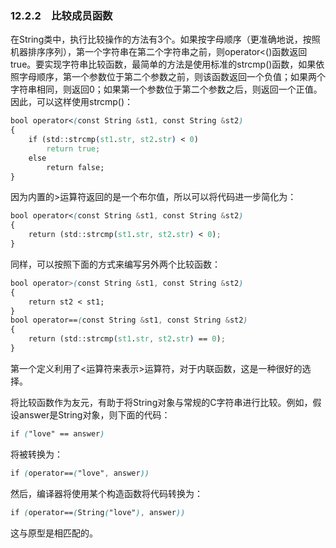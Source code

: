 ### 12.2.2　比较成员函数

在String类中，执行比较操作的方法有3个。如果按字母顺序（更准确地说，按照机器排序序列），第一个字符串在第二个字符串之前，则operator<()函数返回true。要实现字符串比较函数，最简单的方法是使用标准的strcmp()函数，如果依照字母顺序，第一个参数位于第二个参数之前，则该函数返回一个负值；如果两个字符串相同，则返回0；如果第一个参数位于第二个参数之后，则返回一个正值。因此，可以这样使用strcmp()：

```css
bool operator<(const String &st1, const String &st2)
{
    if (std::strcmp(st1.str, st2.str) < 0)
        return true;
    else
        return false;
}
```

因为内置的>运算符返回的是一个布尔值，所以可以将代码进一步简化为：

```css
bool operator<(const String &st1, const String &st2)
{
    return (std::strcmp(st1.str, st2.str) < 0);
}
```

同样，可以按照下面的方式来编写另外两个比较函数：

```css
bool operator>(const String &st1, const String &st2)
{
    return st2 < st1;
}
bool operator==(const String &st1, const String &st2)
{
    return (std::strcmp(st1.str, st2.str) == 0);
}
```

第一个定义利用了<运算符来表示>运算符，对于内联函数，这是一种很好的选择。

将比较函数作为友元，有助于将String对象与常规的C字符串进行比较。例如，假设answer是String对象，则下面的代码：

```css
if ("love" == answer)
```

将被转换为：

```css
if (operator==("love", answer))
```

然后，编译器将使用某个构造函数将代码转换为：

```css
if (operator==(String("love"), answer))
```

这与原型是相匹配的。

